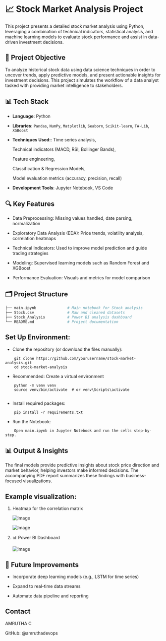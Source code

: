 
# 📈 Stock Market Analysis Project

This project presents a detailed stock market analysis using Python, leveraging a combination of technical indicators, statistical analysis, and machine learning models to evaluate stock performance and assist in data-driven investment decisions.


##  🧠 Project Objective

To analyze historical stock data using data science techniques in order to uncover trends, apply predictive models, and present actionable insights for investment decisions. This project simulates the workflow of a data analyst tasked with providing market intelligence to stakeholders.
##  📊  Tech Stack

- **Language**: Python
- **Libraries**: `Pandas`, `NumPy`, `Matplotlib`, `Seaborn`, `Scikit-learn`, `TA-Lib`, `XGBoost`
- **Techniques Used:**: Time series analysis,

    Technical indicators (MACD, RSI, Bollinger Bands),

    Feature engineering,

    Classification & Regression Models,

    Model evaluation metrics (accuracy, precision, recall)
- **Development Tools**: Jupyter Notebook, VS Code

##  🔍 Key Features

- Data Preprocessing: Missing values handled, date parsing, normalization

- Exploratory Data Analysis (EDA): Price trends, volatility analysis, correlation heatmaps

- Technical Indicators: Used to improve model prediction and guide trading strategies

- Modeling: Supervised learning models such as Random Forest and XGBoost

- Performance Evaluation: Visuals and metrics for model comparison
##   🗂️  Project Structure

```bash
├── main.ipynb              # Main notebook for Stock analysis
├── Stock.csv               # Raw and cleaned datasets
├── Stock_Analysis          # Power BI analysis dashboard 
└── README.md               # Project documentation
```
## Set Up Environment:

- Clone the repository (or download the files manually):


```
    git clone https://github.com/yourusername/stock-market-analysis.git
    cd stock-market-analysis
```
- Recommended: Create a virtual environment

```
    python -m venv venv
    source venv/bin/activate  # or venv\Scripts\activate
    
```
- Install required packages:
``` 
    pip install -r requirements.txt
```
- Run the Notebook:
```
    Open main.ipynb in Jupyter Notebook and run the cells step-by-step.
```
## 📊 Output & Insights

The final models provide predictive insights about stock price direction and market behavior, helping investors make informed decisions. The accompanying PDF report summarizes these findings with business-focused visualizations.

## Example visualization:
1. Heatmap for the correlation matrix
   
   ![Image](https://github.com/user-attachments/assets/6ff7c33c-6ef2-4364-9f34-22bb268fbfe9)
   
   ![Image](https://github.com/user-attachments/assets/2f8adb49-a7f1-410a-a6d2-345276ca40df)

2. 📊 Power BI Dashboard
   
    ![Image](https://github.com/user-attachments/assets/bfc9ce5e-4336-47f7-b112-9f1f7edbc438)

## 📌 Future Improvements

- Incorporate deep learning models (e.g., LSTM for time series)

- Expand to real-time data streams

- Automate data pipeline and reporting


## Contact 

AMRUTHA C

GitHub: @amruthadevops

